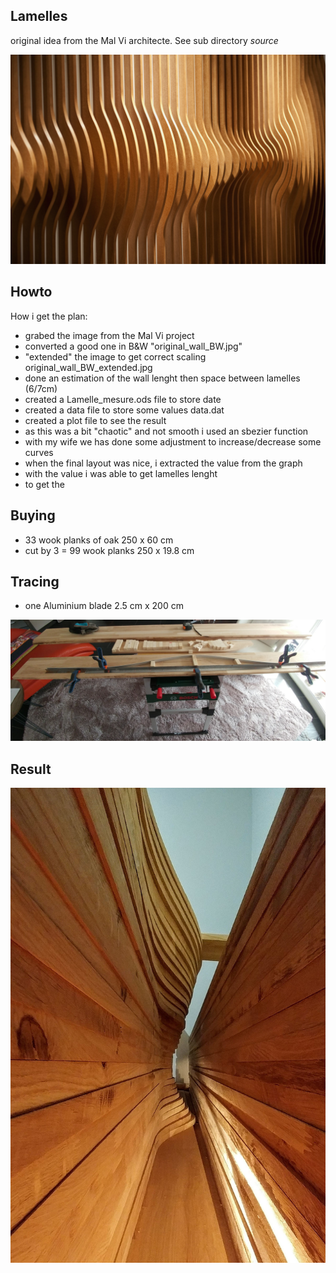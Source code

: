 ## Lamelles

original idea from the Mal Vi architecte.
See sub directory *source*

![source](https://github.com/aginies/projet_lamelles/blob/master/source/general_idea.jpg)

## Howto

How i get the plan:

* grabed the image from the Mal Vi project 
* converted a good one in B&W "original_wall_BW.jpg"
* "extended" the image to get correct scaling original_wall_BW_extended.jpg
* done an estimation of the wall lenght then space between lamelles (6/7cm)
* created a Lamelle_mesure.ods file to store date
* created a data file to store some values data.dat
* created a plot file to see the result
* as this was a bit "chaotic" and not smooth i used an sbezier function
* with my wife we has done some adjustment to increase/decrease some curves
* when the final layout was nice, i extracted the value from the graph
* with the value i was able to get lamelles lenght
* to get the 

## Buying 

* 33 wook planks of oak 250 x 60 cm
* cut by 3 = 99 wook planks 250 x 19.8 cm

## Tracing

* one Aluminium blade 2.5 cm x 200 cm

![tracing](https://github.com/aginies/projet_lamelles/blob/master/images/tracing.jpg)

## Result

![result](https://github.com/aginies/projet_lamelles/blob/master/images/result_02.jpg)


